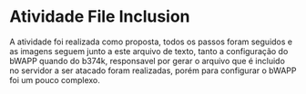 # Atividade File Inclusion

A atividade foi realizada como proposta, todos os passos foram seguidos e as imagens seguem junto a este arquivo de texto, tanto a configuração do bWAPP quando do b374k, responsavel por gerar o arquivo que é incluido no servidor a ser atacado foram realizadas, porém para configurar o bWAPP foi um pouco complexo.
